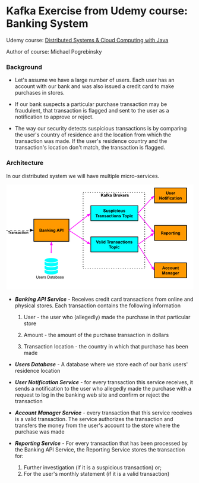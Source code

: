 # Kafka Exercise from Udemy course: Banking System

Udemy course: [Distributed Systems & Cloud Computing with Java](https://www.udemy.com/course/distributed-systems-cloud-computing-with-java/?couponCode=KEEPLEARNING)

Author of course: Michael Pogrebinsky 

### Background
- Let's assume we have a large number of users. Each user has an account with our bank and was also issued a credit card to make purchases in stores.

- If our bank suspects a particular purchase transaction may be fraudulent, that transaction is flagged and sent to the user as a notification to approve or reject.

- The way our security detects suspicious transactions is by comparing the user's country of residence and the location from which the transaction was made. If the user's residence country and the transaction's location don't match, the transaction is flagged.

### Architecture

In our distributed system we will have multiple micro-services.

![img.png](img.png)


- **_Banking API Service_** - Receives credit card transactions from online and physical stores. Each transaction contains the following information

  1. User - the user who (allegedly) made the purchase in that particular store

  2. Amount - the amount of the purchase transaction in dollars

  3. Transaction location - the country in which that purchase has been made

- **_Users Database_** - A database where we store each of our bank users' residence location
- **_User Notification Service_** - for every transaction this service receives, it sends a notification to the user who allegedly made the purchase with a request to log in the banking web site and confirm or reject the transaction
- **_Account Manager Service_** - every transaction that this service receives is a valid transaction. The service authorizes the transaction and transfers the money from the user's account to the store where the purchase was made
- **_Reporting Service_** - For every transaction that has been processed by the Banking API Service, the Reporting Service stores the transaction for:
  1. Further investigation (if it is a suspicious transaction) or; 
  2. For the user's monthly statement (if it is a valid transaction)
